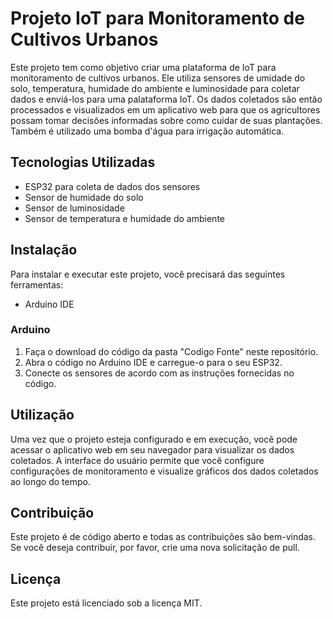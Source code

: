 # Projeto IoT para Monitoramento de Cultivos Urbanos

Este projeto tem como objetivo criar uma plataforma de IoT para monitoramento de cultivos urbanos. Ele utiliza sensores de umidade do solo, temperatura, humidade do ambiente e luminosidade para coletar dados e enviá-los para uma palataforma IoT. Os dados coletados são então processados e visualizados em um aplicativo web para que os agricultores possam tomar decisões informadas sobre como cuidar de suas plantações. Também é utilizado uma bomba d'água para irrigação automática.

## Tecnologias Utilizadas

- ESP32 para coleta de dados dos sensores
- Sensor de humidade do solo
- Sensor de luminosidade
- Sensor de temperatura e humidade do ambiente

## Instalação

Para instalar e executar este projeto, você precisará das seguintes ferramentas:

- Arduino IDE

### Arduino

1. Faça o download do código da pasta "Codigo Fonte" neste repositório.
2. Abra o código no Arduino IDE e carregue-o para o seu ESP32.
3. Conecte os sensores de acordo com as instruções fornecidas no código.

## Utilização

Uma vez que o projeto esteja configurado e em execução, você pode acessar o aplicativo web em seu navegador para visualizar os dados coletados. A interface do usuário permite que você configure configurações de monitoramento e visualize gráficos dos dados coletados ao longo do tempo.

## Contribuição

Este projeto é de código aberto e todas as contribuições são bem-vindas. Se você deseja contribuir, por favor, crie uma nova solicitação de pull.

## Licença

Este projeto está licenciado sob a licença MIT.
